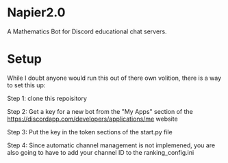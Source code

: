 # Napier2.0
A Mathematics Bot for Discord educational chat servers.

# Setup
While I doubt anyone would run this out of there own volition, there is a way to set this up:

Step 1:
clone this repoisitory

Step 2:
Get a key for a new bot from the "My Apps" section of the https://discordapp.com/developers/applications/me website

Step 3: 
Put the key in the token sections of the start.py file 

Step 4:
Since automatic channel management is not implemened, you are also going to have to add your channel ID to the ranking\_config.ini
